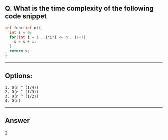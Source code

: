 ## Q. What is the time complexity of the following code snippet

```c++
int func(int n){
  int s = 0;
  for(int i = 1 ; i*i*i <= n ; i++){
    s = s + i;
  }
  return s;
}
```

---

## Options:
    1. O(n ^ (1/4))
    2. O(n ^ (1/3))
    3. O(n ^ (1/2))
    4. O(n)

---

## Answer
2
